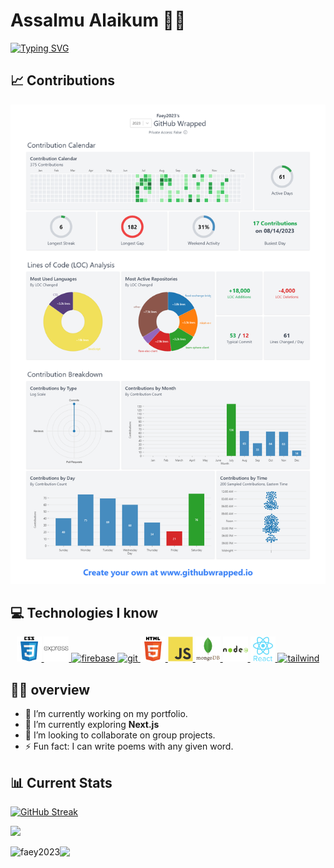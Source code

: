 <!-- ![Banner!](</assets/banner(2).png>) -->
# Assalmu Alaikum 👋🏼 
[![Typing SVG](https://readme-typing-svg.demolab.com?font=Fira+Code&weight=500&size=30&pause=1000&color=000000&random=false&width=435&lines=I+am+Fahima+Akhter;I+am+MERN+Stack+Developer)](https://git.io/typing-svg)

## 📈 Contributions
![contribution chart!](</assets/github-wrapped%20(1).png>)

## 💻 Technologies I know
<!-- ![html5!](/assets/logos/html.png)
![css!](/assets/logos/css.png)
![tailwind!](/assets/logos/tailwind.png)
![javascript!](/assets/logos/javascript.png)
![firebase!](/assets/logos/firebase.png)
![react!](/assets/logos/react.png)
![mongo-db!](/assets/logos/mongo-db.png) -->

<!--  -->
<p align="center"> <a href="https://www.w3schools.com/css/" target="_blank" rel="noreferrer"> <img src="https://raw.githubusercontent.com/devicons/devicon/master/icons/css3/css3-original-wordmark.svg" alt="css3" width="40" height="40"/> </a> <a href="https://expressjs.com" target="_blank" rel="noreferrer"> <img src="https://raw.githubusercontent.com/devicons/devicon/master/icons/express/express-original-wordmark.svg" alt="express" width="40" height="40"/> </a> <a href="https://firebase.google.com/" target="_blank" rel="noreferrer"> <img src="https://www.vectorlogo.zone/logos/firebase/firebase-icon.svg" alt="firebase" width="40" height="40"/> </a> <a href="https://git-scm.com/" target="_blank" rel="noreferrer"> <img src="https://www.vectorlogo.zone/logos/git-scm/git-scm-icon.svg" alt="git" width="40" height="40"/> </a> <a href="https://www.w3.org/html/" target="_blank" rel="noreferrer"> <img src="https://raw.githubusercontent.com/devicons/devicon/master/icons/html5/html5-original-wordmark.svg" alt="html5" width="40" height="40"/> </a> <a href="https://developer.mozilla.org/en-US/docs/Web/JavaScript" target="_blank" rel="noreferrer"> <img src="https://raw.githubusercontent.com/devicons/devicon/master/icons/javascript/javascript-original.svg" alt="javascript" width="40" height="40"/> </a> <a href="https://www.mongodb.com/" target="_blank" rel="noreferrer"> <img src="https://raw.githubusercontent.com/devicons/devicon/master/icons/mongodb/mongodb-original-wordmark.svg" alt="mongodb" width="40" height="40"/> </a> <a href="https://nodejs.org" target="_blank" rel="noreferrer"> <img src="https://raw.githubusercontent.com/devicons/devicon/master/icons/nodejs/nodejs-original-wordmark.svg" alt="nodejs" width="40" height="40"/> </a> <a href="https://reactjs.org/" target="_blank" rel="noreferrer"> <img src="https://raw.githubusercontent.com/devicons/devicon/master/icons/react/react-original-wordmark.svg" alt="react" width="40" height="40"/> </a> <a href="https://tailwindcss.com/" target="_blank" rel="noreferrer"> <img src="https://www.vectorlogo.zone/logos/tailwindcss/tailwindcss-icon.svg" alt="tailwind" width="40" height="40"/> </a> </p>

## 👩‍💻 overview

- 🔭 I’m currently working on my portfolio.
- 🌱 I’m currently exploring **Next.js**
- 👯 I’m looking to collaborate on group projects.
- ⚡ Fun fact: I can write poems with any given word.

## 📊 Current Stats

<a align="center" href="https://git.io/streak-stats"><img src="https://github-readme-streak-stats.herokuapp.com?user=Faey2023&theme=cobalt" alt="GitHub Streak" /></a>

![](http://github-profile-summary-cards.vercel.app/api/cards/stats?username=faey2023&theme=bear)

<p><img align="left" src="https://github-readme-stats.vercel.app/api/top-langs?username=faey2023&show_icons=true&locale=en&layout=compact" alt="faey2023" /></p>

![](http://github-profile-summary-cards.vercel.app/api/cards/profile-details?username=faey2023&theme=bear)

<!-- ![](http://github-profile-summary-cards.vercel.app/api/cards/most-commit-language?username=faey2023&theme=bear) -->



<!-- <p>&nbsp;<img align="center" src="https://github-readme-stats.vercel.app/api?username=faey2023&show_icons=true&locale=en" alt="faey2023" /></p> -->



<!-- ## Achievements -->

<!-- <p align="left"> <img src="https://komarev.com/ghpvc/?username=faey2023&label=Profile%20views&color=0e75b6&style=flat" alt="faey2023" /> </p> -->

<!-- <p align="left"> <a href="https://github.com/ryo-ma/github-profile-trophy"><img src="https://github-profile-trophy.vercel.app/?username=faey2023" alt="faey2023" /></a></p> -->








